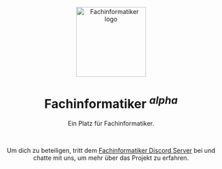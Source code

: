 <p align="center">
  <a href="https://fachinformatiker.site" target="_blank" rel="noopener noreferrer">
    <img width="160" height="160" src="https://fachinformatiker.site/logo.svg" alt="Fachinformatiker logo">
  </a>
</p>

<h1 align="center"/>Fachinformatiker <sup><em>alpha</em></sup></h1>

<p align="center">
Ein Platz für Fachinformatiker.
</p>

<br/>

<p align="center">
Um dich zu beteiligen, tritt dem <a href="https://discord.gg/4V4mWMwGJz">Fachinformatiker Discord Server</a> bei und chatte mit uns, um mehr über das Projekt zu erfahren.
</p>
